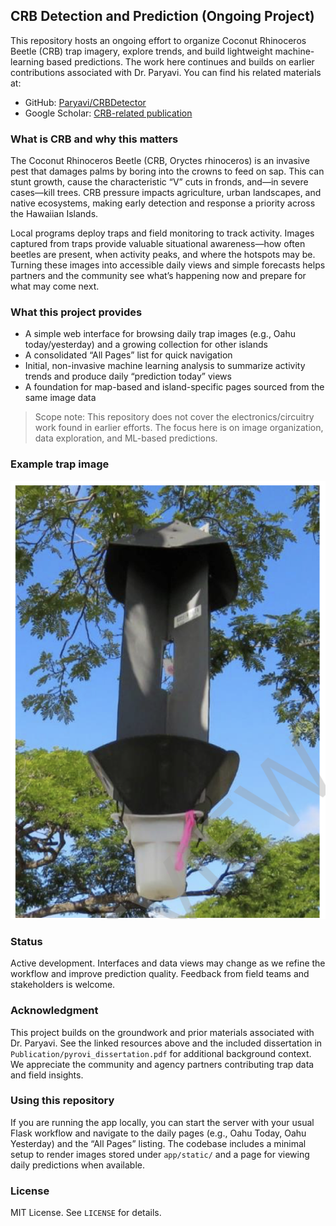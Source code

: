 ## CRB Detection and Prediction (Ongoing Project)

This repository hosts an ongoing effort to organize Coconut Rhinoceros Beetle (CRB) trap imagery, explore trends, and build lightweight machine-learning based predictions. The work here continues and builds on earlier contributions associated with Dr. Paryavi. You can find his related materials at:

- GitHub: [Paryavi/CRBDetector](https://github.com/Paryavi/CRBDetector)
- Google Scholar: [CRB-related publication](https://scholar.google.com/citations?view_op=view_citation&hl=en&user=a_62yLUAAAAJ&sortby=pubdate&citation_for_view=a_62yLUAAAAJ:WF5omc3nYNoC)

### What is CRB and why this matters

The Coconut Rhinoceros Beetle (CRB, Oryctes rhinoceros) is an invasive pest that damages palms by boring into the crowns to feed on sap. This can stunt growth, cause the characteristic “V” cuts in fronds, and—in severe cases—kill trees. CRB pressure impacts agriculture, urban landscapes, and native ecosystems, making early detection and response a priority across the Hawaiian Islands.

Local programs deploy traps and field monitoring to track activity. Images captured from traps provide valuable situational awareness—how often beetles are present, when activity peaks, and where the hotspots may be. Turning these images into accessible daily views and simple forecasts helps partners and the community see what’s happening now and prepare for what may come next.

### What this project provides

- A simple web interface for browsing daily trap images (e.g., Oahu today/yesterday) and a growing collection for other islands
- A consolidated “All Pages” list for quick navigation
- Initial, non-invasive machine learning analysis to summarize activity trends and produce daily “prediction today” views
- A foundation for map-based and island-specific pages sourced from the same image data

> Scope note: This repository does not cover the electronics/circuitry work found in earlier efforts. The focus here is on image organization, data exploration, and ML-based predictions.

### Example trap image

![CRB trap example](app/static/image/Trap_Image.png)

### Status

Active development. Interfaces and data views may change as we refine the workflow and improve prediction quality. Feedback from field teams and stakeholders is welcome.

### Acknowledgment

This project builds on the groundwork and prior materials associated with Dr. Paryavi. See the linked resources above and the included dissertation in `Publication/pyrovi_dissertation.pdf` for additional background context. We appreciate the community and agency partners contributing trap data and field insights.

### Using this repository

If you are running the app locally, you can start the server with your usual Flask workflow and navigate to the daily pages (e.g., Oahu Today, Oahu Yesterday) and the “All Pages” listing. The codebase includes a minimal setup to render images stored under `app/static/` and a page for viewing daily predictions when available.

### License

MIT License. See `LICENSE` for details.